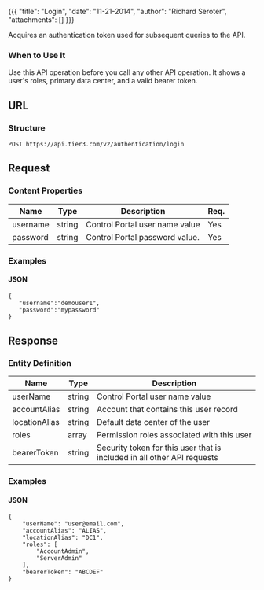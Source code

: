{{{
  "title": "Login",
  "date": "11-21-2014",
  "author": "Richard Seroter",
  "attachments": []
}}}

Acquires an authentication token used for subsequent queries to the API.

### When to Use It

Use this API operation before you call any other API operation. It shows a user's roles, primary data center, and a valid bearer token.

## URL

### Structure

    POST https://api.tier3.com/v2/authentication/login

## Request

### Content Properties

<table>
  <thead>
    <tr>
      <th>Name</th>
      <th>Type</th>
      <th>Description</th>
      <th>Req.</th>
    </tr>
  </thead>
  <tbody>
    <tr>
      <td>username</td>
      <td>string</td>
      <td>Control Portal user name value</td>
      <td>Yes</td>
    </tr>
    <tr>
      <td>password</td>
      <td>string</td>
      <td>Control Portal password value.</td>
      <td>Yes</td>
    </tr>
  </tbody>
</table>

### Examples

#### JSON

    {
       "username":"demouser1",
       "password":"mypassword"
    }

## Response

### Entity Definition

<table>
  <thead>
    <tr>
      <th>Name</th>
      <th>Type</th>
      <th>Description</th>
    </tr>
  </thead>
  <tbody>
    <tr>
      <td>userName</td>
      <td>string</td>
      <td>Control Portal user name value</td>
    </tr>
    <tr>
      <td>accountAlias</td>
      <td>string</td>
      <td>Account that contains this user record</td>
    </tr>
    <tr>
      <td>locationAlias</td>
      <td>string</td>
      <td>Default data center of the user</td>
    </tr>
    <tr>
      <td>roles</td>
      <td>array</td>
      <td>Permission roles associated with this user</td>
    </tr>
    <tr>
      <td>bearerToken</td>
      <td>string</td>
      <td>Security token for this user that is included in all other API requests</td>
    </tr>
  </tbody>
</table>

### Examples

#### JSON

    {
        "userName": "user@email.com",
        "accountAlias": "ALIAS",
        "locationAlias": "DC1",
        "roles": [
            "AccountAdmin",
            "ServerAdmin"
        ],
        "bearerToken": "ABCDEF"
    }
